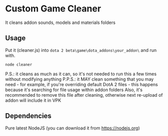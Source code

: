 # Custom Game Cleaner
It cleans addon sounds, models and materials folders

## Usage
Put it (cleaner.js) into `dota 2 beta\game\dota_addons\your_addon\` and run with.
```batch
node cleaner
```
P.S.: it cleans as much as it can, so it's not needed to run this a few times without modifying anything
P.P.S.: it MAY clean something that you may need - for example, if you're overriding default DotA 2 files - this happens because it's searching for file usage within addon folders
Also, it's recommended to remove this file after cleaning, otherwise next re-upload of addon will include it in VPK

## Dependencies
Pure latest NodeJS (you can download it from https://nodejs.org)
